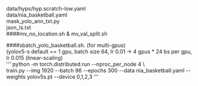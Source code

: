 data/hyps/hyp.scratch-low.yaml              
data/nia_basketball.yaml      
mask_yolo_ann_txt.py                        
json_ls.txt                    
####mv_no_location.sh & mv_val_split.sh 


####sbatch_yolo_basketball.sh. 
(for multi-gpus)  
(yolov5-s default == 1 gpu, batch size 64, lr 0.01 -> 4 gpus * 24 bs per gpu, lr 0.015 (linear-scaling)  
'''
python -m torch.distributed.run --nproc_per_node 4 \  
    train.py --img 1920 --batch 96 --epochs 300 --data nia_basketball.yaml --weights yolov5s.pt --device 0,1,2,3
'''
